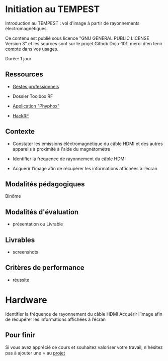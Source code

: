 # Initiation au TEMPEST

Introduction au TEMPEST : vol d'image à partir de rayonnements électromagnétiques.

Ce contenu est publié sous licence "GNU GENERAL PUBLIC LICENSE Version 3" et les sources sont sur le projet Github Dojo-101, merci d'en tenir compte dans vos usages.

Durée: 1 jour

## Ressources


* [Gestes professionnels](https://github.com/Aif4thah/Dojo-101)

* Dossier Toolbox RF

* [Application "Phyphox"](https://phyphox.org/)

* [HackRF](https://greatscottgadgets.com/hackrf/one/)


## Contexte

* Constater les émissions éléctromagnétique du câble HDMI et des autres appareils à proximité à l'aide du magnétomètre

* Identifier la fréquence de rayonnement du câble HDMI

* Acquérir l’image afin de récupérer les informations affichées à l’écran


## Modalités pédagogiques

Binôme

## Modalités d'évaluation

* présentation ou Livrable

## Livrables

* screenshots

## Critères de performance

* réussite

# Hardware

Identifier la fréquence de rayonnement du câble HDMI
Acquérir l’image afin de récupérer les informations affichées à l’écran


## Pour finir

Si vous avez apprécié ce cours et souhaitez valoriser votre travail, n'hésitez pas à ajouter une ⭐ au [projet](https://github.com/Aif4thah/Dojo-101)